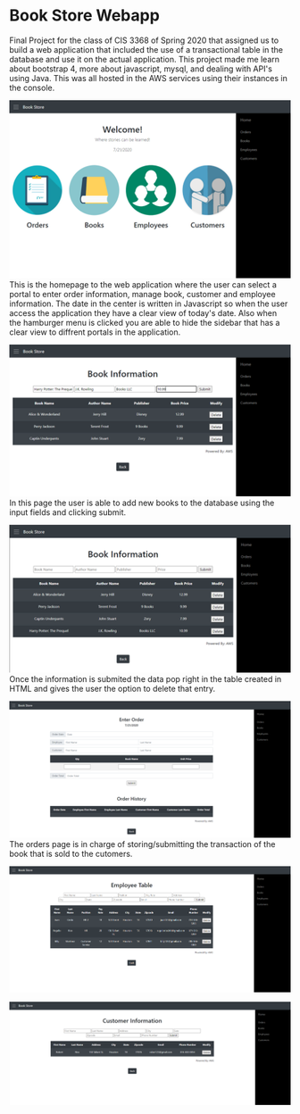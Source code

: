 # Book Store Webapp
Final Project for the class of CIS 3368 of Spring 2020 that assigned us to build a web application that included the use of a transactional table in the database and use it on the actual application. This project made me learn about bootstrap 4, more about javascript, mysql, and dealing with API's using Java. This was all hosted in the AWS services using their instances in the console.


![Image of Homepage](https://github.com/rrios4/CIS3368_FinalProject/blob/master/src/main/webapp/images/1.png?raw=true)
This is the homepage to the web application where the user can select a portal to enter order information, manage book, customer and employee information. The date in the center is written in Javascript so when the user access the application they have a clear view of today's date. Also when the hamburger menu is clicked you are able to hide the sidebar that has a clear view to diffrent portals in the application.

![Image of Homepage](https://github.com/rrios4/CIS3368_FinalProject/blob/master/src/main/webapp/images/2.png?raw=true)
In this page the user is able to add new books to the database using the input fields and clicking submit.

![Image of Homepage](https://github.com/rrios4/CIS3368_FinalProject/blob/master/src/main/webapp/images/3.png?raw=true)
Once the information is submited the data pop right in the table created in HTML and gives the user the option to delete that entry.

![Image of Homepage](https://github.com/rrios4/CIS3368_FinalProject/blob/master/src/main/webapp/images/4.png?raw=true)
The orders page is in charge of storing/submitting the transaction of the book that is sold to the cutomers.

![Image of Homepage](https://github.com/rrios4/CIS3368_FinalProject/blob/master/src/main/webapp/images/5.png?raw=true)


![Image of Homepage](https://github.com/rrios4/CIS3368_FinalProject/blob/master/src/main/webapp/images/6.png?raw=true)

